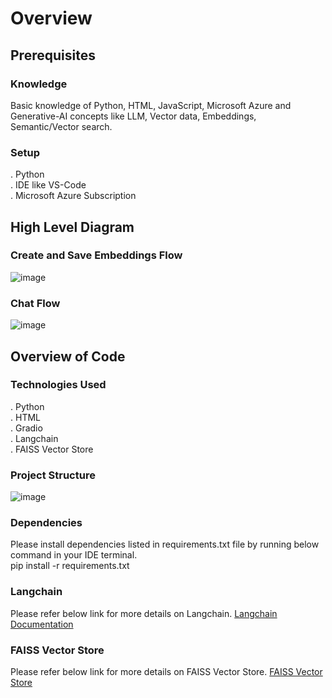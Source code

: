 # Overview

## Prerequisites
### Knowledge
Basic knowledge of Python, HTML, JavaScript, Microsoft Azure and Generative-AI concepts like LLM, Vector data, Embeddings, Semantic/Vector search.

### Setup
. Python  
. IDE like VS-Code  
. Microsoft Azure Subscription  

## High Level Diagram
### Create and Save Embeddings Flow
![image](https://github.com/meetrais/Azure-AI-OpenAI/assets/17907862/5ae3b4f9-ceb8-4cd3-852b-88abef88b8de)

### Chat Flow
![image](https://github.com/meetrais/Azure-AI-OpenAI/assets/17907862/78f52ff9-f0cd-4ed8-9ab2-d2ec69e6a4b2)

## Overview of Code
### Technologies Used
. Python  
. HTML  
. Gradio  
. Langchain  
. FAISS Vector Store  

### Project Structure
![image](https://github.com/meetrais/Azure-AI-Search-OpenAI/assets/17907862/7235a84f-d727-4fc3-8970-47eeed0548de)

### Dependencies
Please install dependencies listed in requirements.txt file by running below command in your IDE terminal.  
pip install -r requirements.txt

### Langchain
Please refer below link for more details on Langchain.
[Langchain Documentation](https://python.langchain.com/docs/get_started/introduction/)

### FAISS Vector Store
Please refer below link for more details on FAISS Vector Store.
[FAISS Vector Store](https://faiss.ai/index.html)
